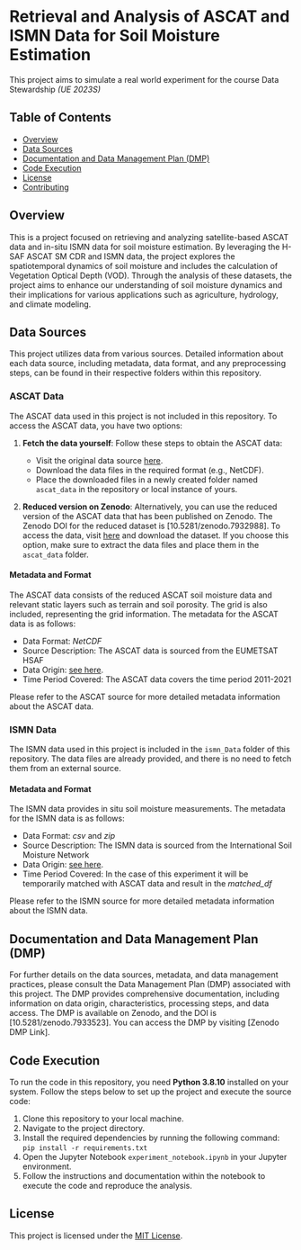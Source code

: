 # Retrieval and Analysis of ASCAT and ISMN Data for Soil Moisture Estimation
This project aims to simulate a real world experiment for the course Data Stewardship *(UE 2023S)*
## Table of Contents

- [Overview](#overview)
- [Data Sources](#data-sources)
- [Documentation and Data Management Plan (DMP)](#documentation-and-data-management-plan-dmp)
- [Code Execution](#code-execution)
- [License](#license)
- [Contributing](#contributing)

## Overview
This is a project focused on retrieving and analyzing satellite-based ASCAT data and in-situ ISMN data for soil moisture estimation. 
By leveraging the H-SAF ASCAT SM CDR and ISMN data, the project explores the spatiotemporal dynamics of soil moisture and includes the calculation of Vegetation Optical Depth (VOD). 
Through the analysis of these datasets, the project aims to enhance our understanding of soil moisture dynamics and their implications for various applications such as agriculture, hydrology, and climate modeling.

## Data Sources

This project utilizes data from various sources. Detailed information about each data source, including metadata, data format, and any preprocessing steps, can be found in their respective folders within this repository.

### ASCAT Data

The ASCAT data used in this project is not included in this repository. To access the ASCAT data, you have two options:

1. **Fetch the data yourself**: Follow these steps to obtain the ASCAT data:
   - Visit the original data source [here](https://hsaf.meteoam.it/).
   - Download the data files in the required format (e.g., NetCDF).
   - Place the downloaded files in a newly created folder named `ascat_data` in the repository or local instance of yours.

2. **Reduced version on Zenodo**: Alternatively, you can use the reduced version of the ASCAT data that has been published on Zenodo. 
The Zenodo DOI for the reduced dataset is [10.5281/zenodo.7932988]. To access the data, visit [here](https://zenodo.org/record/7932988#.ZGAEhqVBxD8) and download the dataset. If you choose this option, make sure to extract the data files and place them in the `ascat_data` folder.

#### Metadata and Format

The ASCAT data consists of the reduced ASCAT soil moisture data and relevant static layers such as terrain and soil porosity. The grid is also included, representing the grid information.
The metadata for the ASCAT data is as follows:

- Data Format: *NetCDF*
- Source Description: The ASCAT data is sourced from the EUMETSAT HSAF
- Data Origin: [see here](https://hsaf.meteoam.it/Products/Detail?prod=H120).
- Time Period Covered: The ASCAT data covers the time period 2011-2021

Please refer to the ASCAT source for more detailed metadata information about the ASCAT data.

### ISMN Data

The ISMN data used in this project is included in the `ismn_Data` folder of this repository. The data files are already provided, and there is no need to fetch them from an external source.

#### Metadata and Format

The ISMN data provides in situ soil moisture measurements. The metadata for the ISMN data is as follows:

- Data Format: *csv* and *zip*
- Source Description: The ISMN data is sourced from the International Soil Moisture Network
- Data Origin: [see here](https://ismn.earth/en/dataviewer/).
- Time Period Covered: In the case of this experiment it will be temporarily matched with ASCAT data and result in the *matched_df* 

Please refer to the ISMN source for more detailed metadata information about the ISMN data.

## Documentation and Data Management Plan (DMP)

For further details on the data sources, metadata, and data management practices, please consult the Data Management Plan (DMP) associated with this project. The DMP provides comprehensive documentation, including information on data origin, characteristics, processing steps, and data access. 
The DMP is available on Zenodo, and the DOI is [10.5281/zenodo.7933523]. You can access the DMP by visiting [Zenodo DMP Link].


## Code Execution

To run the code in this repository, you need **Python 3.8.10** installed on your system. Follow the steps below to set up the project and execute the source code:

1. Clone this repository to your local machine.
2. Navigate to the project directory.
3. Install the required dependencies by running the following command:
  ``` pip install -r requirements.txt ```
4. Open the Jupyter Notebook `experiment_notebook.ipynb` in your Jupyter environment.
5. Follow the instructions and documentation within the notebook to execute the code and reproduce the analysis.

## License

This project is licensed under the [MIT License](https://opensource.org/licenses/MIT).


